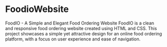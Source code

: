 # FoodioWebsite
FoodIO - A Simple and Elegant Food Ordering Website FoodIO is a clean and responsive food ordering website created using HTML and CSS. This project showcases a simple yet attractive design for an online food ordering platform, with a focus on user experience and ease of navigation.
